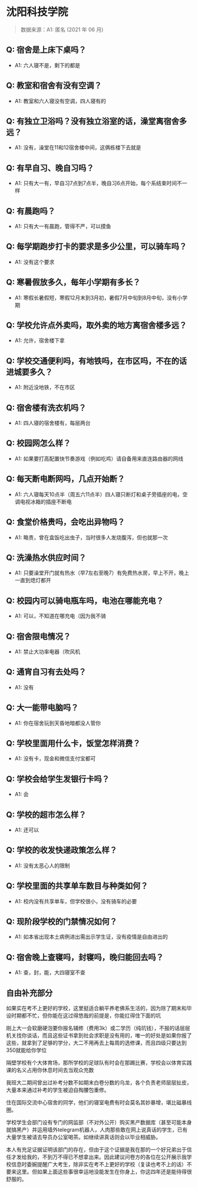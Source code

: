 # 沈阳科技学院

> 数据来源：A1: 匿名 (2021 年 06 月)

## Q: 宿舍是上床下桌吗？

- A1: 六人寝不是，剩下的都是

## Q: 教室和宿舍有没有空调？

- A1: 教室和六人寝没有空调，四人寝有的

## Q: 有独立卫浴吗？没有独立浴室的话，澡堂离宿舍多远？

- A1: 没有，澡堂在11和12宿舍楼中间，这俩栋楼下去就是

## Q: 有早自习、晚自习吗？

- A1: 只有大一有，早自习7点到7点半，晚自习6点开始，每个系结束时间不一样

## Q: 有晨跑吗？

- A1: 只有大一有晨跑，管得不严，可以摸鱼

## Q: 每学期跑步打卡的要求是多少公里，可以骑车吗？

- A1: 没有这个要求

## Q: 寒暑假放多久，每年小学期有多长？

- A1: 寒假长暑假短，寒假12月末到3月初，暑假7月中旬到8月中旬，没有小学期

## Q: 学校允许点外卖吗，取外卖的地方离宿舍楼多远？

- A1: 允许，宿舍楼下拿

## Q: 学校交通便利吗，有地铁吗，在市区吗，不在的话进城要多久？

- A1: 附近没地铁，不在市区

## Q: 宿舍楼有洗衣机吗？

- A1: 四人寝的宿舍楼有，每层两台

## Q: 校园网怎么样？

- A1: 如果要打高配置快节奏游戏（例如吃鸡）请自备用来直连路由器的网线

## Q: 每天断电断网吗，几点开始断？

- A1: 六人寝每天10点半（周五六11点半）四人寝只断灯和桌子旁插座的电，空调电视冰箱的插座不断电

## Q: 食堂价格贵吗，会吃出异物吗？

- A1: 略贵，曾在盒饭吃出虫子，当时很多人发烧腹泻，但也就那一次

## Q: 洗澡热水供应时间？

- A1: 只要澡堂开门就有热水（早7左右至晚7）有免费热水房，早上不开，晚上一直到熄灯都开

## Q: 校园内可以骑电瓶车吗，电池在哪能充电？

- A1: 可以，不知道在哪充电（因为我不骑

## Q: 宿舍限电情况？

- A1: 禁止大功率电器（吹风机

## Q: 通宵自习有去处吗？

- A1: 没有

## Q: 大一能带电脑吗？

- A1: 你在宿舍玩到天昏地暗都没人管你

## Q: 学校里面用什么卡，饭堂怎样消费？

- A1: 没有卡，现金和微信支付宝都可

## Q: 学校会给学生发银行卡吗？

- A1: 会

## Q: 学校的超市怎么样？

- A1: 还可以

## Q: 学校的收发快递政策怎么样？

- A1: 没有太恶心人的限制

## Q: 学校里面的共享单车数目与种类如何？

- A1: 校内没有共享单车，但学校很小，没有骑车的必要

## Q: 现阶段学校的门禁情况如何？

- A1: 如本省出现本土病例进出需出示学生证，没有疫情是自由进出的

## Q: 宿舍晚上查寝吗，封寝吗，晚归能回去吗？

- A1: 查，封，能，大四寝室不查

## 自由补充部分

如果实在考不上更好的学校，这里挺适合躺平养老佛系生活的，因为除了期末和毕设时期都不忙，但你能在这过得悠哉的前提是，你能扛得住下面的坑

刚上大一会软磨硬泡要你报名辅修（费用3k）或二学历（纯坑钱），不报的话层层机关找你谈话，而且这些证书拿到社会求职是没有用的，唯一的好处是如果你报了这些，就拿到了足够的学分，大二不用再去上每周的选修课，而且四级只要达到350就能给你学位

隔壁学校有个大体育场，那所学校的足球队有时会在那踢比赛，学校会以体育实践课的名义占用你休息时间去当观众充数

我班大二期间曾出过补考分数不如期末白卷分数的乌龙，各个负责老师层层扯皮，大量本来通过补考的学生被迫自掏腰包重修。

住在国际交流中心宿舍的同学，他们的寝室电费有时会莫名其妙暴增，堪比磁暴线圈。

学校学生会部门设有专门的网监部（不对外公开）购买黑产数据库（甚至可能本身就搞黑产）并运用墙外telegram机器人，人肉那些敢在网上说真话的学生，已有大量学生被请去导员办公室喝茶。如继续讲真话则会以毕业相威胁。

本人有充足证据证明该部门的存在，但由于这个证据是我在那的一个好兄弟出于信任才发给我的，不到万不得已不想拿出来。因此建议问卷方的各位在公开展示我学校信息时委婉提醒广大考生，除非实在考不上更好的学校（复读也考不上的话）不要来这里。但如果上面这些事很幸运地没能发生在你身上，你这四年还是能待得很舒服的。
